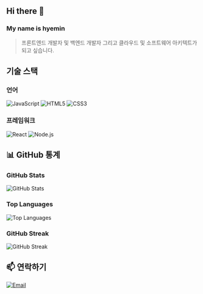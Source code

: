 ## Hi there 👋
### My name is hyemin 


> 프론트엔드 개발자 및 백엔드 개발자 그리고 클라우드 및 소프트웨어 아키텍트가 되고 싶습니다.

## 기술 스택
### 언어
![JavaScript](https://img.shields.io/badge/javascript-%23323330.svg?style=for-the-badge&logo=javascript&logoColor=%23F7DF1E)
![HTML5](https://img.shields.io/badge/html5-%23E34F26.svg?style=for-the-badge&logo=html5&logoColor=white)
![CSS3](https://img.shields.io/badge/css3-%231572B6.svg?style=for-the-badge&logo=css3&logoColor=white)

### 프레임워크

![React](https://img.shields.io/badge/-React-61DAFB?style=flat-square&logo=react&logoColor=black)
![Node.js](https://img.shields.io/badge/-Node.js-339933?style=flat-square&logo=node.js&logoColor=white)

## 📊 GitHub 통계

### GitHub Stats
![GitHub Stats](https://github-readme-stats.vercel.app/api?username=hyehye12&show_icons=true&theme=radical)

### Top Languages
![Top Languages](https://github-readme-stats.vercel.app/api/top-langs/?username=hyehye12&layout=compact&theme=radical)

### GitHub Streak
![GitHub Streak](https://github-readme-streak-stats.herokuapp.com/?user=hyehye12&theme=radical)


## 📫 연락하기

[![Email](https://img.shields.io/badge/-Email-D14836?style=flat-square&logo=gmail&logoColor=white)](mailto:gtg1349@gmail.com)

